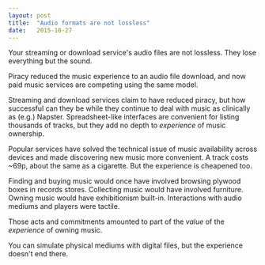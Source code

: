 ```yaml
---
layout: post
title:  "Audio formats are not lossless"
date:   2015-10-27
---
```


Your streaming or download service's audio files are not lossless.
They lose everything but the sound.

Piracy reduced the music experience to an audio file download, and now paid music services are competing using the same model.

Streaming and download services claim to have reduced piracy, but how successful can they be while they continue to deal with music as clinically as (e.g.) Napster. Spreadsheet-like interfaces are convenient for listing thousands of tracks, but they add no depth to _experience_ of music ownership.

Popular services have solved the technical issue of music availability across devices and made discovering new music more convenient.
A track costs ~69p, about the same as a cigarette.
But the experience is cheapened too.

Finding and buying music would once have involved browsing plywood boxes in records stores.
Collecting music would have involved furniture.
Owning music would have exhibitionism built-in.
Interactions with audio mediums and players were tactile.


Those acts and commitments amounted to part of the _value_ of the _experience_ of owning music.


You can simulate physical mediums with digital files, but the experience doesn't end there.
